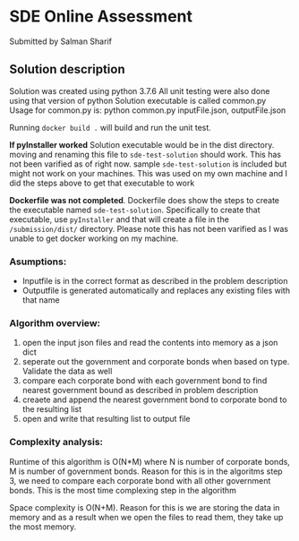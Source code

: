 # SDE Online Assessment
Submitted by Salman Sharif

## Solution description
Solution was created using python 3.7.6
All unit testing were also done using that version of python
Solution executable is called common.py
Usage for common.py is: python common.py inputFile.json, outputFile.json

Running `docker build .` will build and run the unit test. 

**If pyInstaller worked** Solution executable would be in the dist directory. moving and renaming this file to `sde-test-solution` should work. This has not been varified as of right now. sample `sde-test-solution` is included but might not work on your machines. This was used on my own machine and I did the steps above to get that executable to work

**Dockerfile was not completed**. Dockerfile does show the steps to create the executable named `sde-test-solution`. Specifically to create that executable, use `pyInstaller` and that will create a file in the `/submission/dist/` directory. Please note this has not been varified as I was unable to get docker working on my machine. 

### Asumptions:
- Inputfile is in the correct format as described in the problem description
- Outputfile is generated automatically and replaces any existing files with that name

### Algorithm overview:
1. open the input json files and read the contents into memory as a json dict
2. seperate out the government and corporate bonds when based on type. Validate the data as well
3. compare each corporate bond with each government bond to find nearest government bound as described in problem description
4. creaete and append the nearest government bond to corporate bond to the resulting list
5. open and write that resulting list to output file

### Complexity analysis:
Runtime of this algorithm is O(N*M) where N is number of corporate bonds, M is number of government bonds. Reason for this is in the algoritms step 3, we need to compare each corporate bond with all other government bonds. This is the most time complexing step in the algorithm

Space complexity is O(N+M). Reason for this is we are storing the data in memory and as a result when we open the files to read them, they take up the most memory. 
